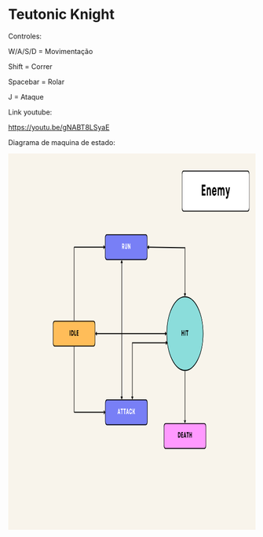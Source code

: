# Teutonic Knight

 Controles:
 
 W/A/S/D = Movimentação
 
 Shift = Correr
 
 Spacebar = Rolar
 
 J = Ataque

 Link youtube:

 https://youtu.be/gNABT8LSyaE

Diagrama de maquina de estado:

<p align="center">
    <a href="https://github.com/RoSzos/Teutonic-Knight/tree/main/Assets/ReadmeImages">
        <img height="768px" src="https://github.com/RoSzos/Teutonic-Knight/blob/f13b9bc80259703f9c88876dfca0fa7e9d59730b/Assets/ReadmeImages/diagrama_ENEMY.png"/>
    </a>
</p>
